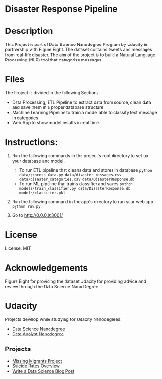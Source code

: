 # Disaster Response Pipeline

# Description

This Project is part of Data Science Nanodegree Program by Udacity in partnership with Figure Eight. The dataset
contains tweets and messages from real-life disaster. The aim of the project is to build a Natural Language
Processing  (NLP) tool that categorize messages.

# Files

The Project is divided in the following Sections:

* Data Processing, ETL Pipeline to extract data from source, clean data and save them in a proper database structure
* Machine Learning Pipeline to train a model able to classify text message in categories
* Web App to show model results in real time.


# Instructions:
1. Run the following commands in the project's root directory to set up your database and model.

    - To run ETL pipeline that cleans data and stores in database
        `python data/process_data.py data/disaster_messages.csv data/disaster_categories.csv data/DisasterResponse.db`
    - To run ML pipeline that trains classifier and saves
        `python models/train_classifier.py data/DisasterResponse.db models/classifier.pkl`

2. Run the following command in the app's directory to run your web app.
    `python run.py`

3. Go to http://0.0.0.0:3001/

# License

License: MIT

# Acknowledgements

   Figure Eight for providing the dataset
   Udacity for providing advice and review through the Data Science Nano Degree

# Udacity

Projects develop while studying for Udacity Nanodegrees:

- [Data Science Nanodegree](https://www.udacity.com/course/data-scientist-nanodegree--nd025)
- [Data Analyst Nanodegree](https://www.udacity.com/course/data-analyst-nanodegree--nd002)

## Projects

- [Missing Migrants Project](./MissingMigrantsProject/README.md)
- [Suicide Rates Overview](./Suicide-Rates-Overviewt/README.md)
- [Write a Data Science Blog Post](./Write-a-Data-Science-Blog-Post/README.md)
   
